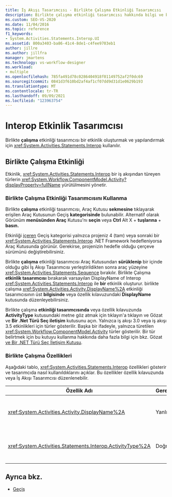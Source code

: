 ```yaml
---
title: İş Akışı Tasarımcısı - Birlikte Çalışma Etkinliği Tasarımcısı
description: Birlikte çalışma etkinliği tasarımcısı hakkında bilgi ve birlikte çalışma etkinliği oluşturmak ve yapılandırmak için Birlikte Çalışma etkinlik tasarımcısını nasıl kullanabileceğiniz hakkında bilgi edinmek.
ms.custom: SEO-VS-2020
ms.date: 11/04/2016
ms.topic: reference
f1_keywords:
- System.Activities.Statements.Interop.UI
ms.assetid: 800a3403-ba86-41c4-8de1-c4fee9703eb1
author: jillre
ms.author: jillfra
manager: jmartens
ms.technology: vs-workflow-designer
ms.workload:
- multiple
ms.openlocfilehash: 785fa491d78c0286404918f01149752af2f0dc69
ms.sourcegitcommit: 0841d3f610bd2af4af1cf07dd9d31d1e0629b193
ms.translationtype: MT
ms.contentlocale: tr-TR
ms.lasthandoff: 09/09/2021
ms.locfileid: "123963754"
---
```

# <a name="interop-activity-designer"></a>Interop Etkinlik Tasarımcısı

Birlikte **çalışma** etkinliği tasarımcısı bir etkinlik oluşturmak ve yapılandırmak için <xref:System.Activities.Statements.Interop> kullanılır.

## <a name="the-interop-activity"></a>Birlikte Çalışma Etkinliği

Etkinlik, <xref:System.Activities.Statements.Interop> bir iş akışından türeyen türlerin <xref:System.Workflow.ComponentModel.Activity?displayProperty=fullName> yürütülmesini yönetir.

### <a name="use-the-interop-activity-designer"></a>Birlikte Çalışma Etkinliği Tasarımcısını Kullanma

Birlikte **çalışma** etkinliği tasarımcısı, Araç Kutusu  **sekmesine** tıklayarak erişilen Araç Kutusunun Geçiş **kategorisinde** bulunabilir. Alternatif olarak Görünüm **menüsünden Araç** Kutusu'nı **seçin** veya **Ctrl** Alt X + **tuşlarına** + **basın.**

Etkinliği [içeren](../workflow-designer/migration-activity-designers.md) Geçiş kategorisi yalnızca projeniz 4 (tam) veya sonraki bir <xref:System.Activities.Statements.Interop> .NET Framework hedefleniyorsa Araç  Kutusunda görünür. Gerekirse, projenizin hedefle olduğu çerçeve sürümünü değiştirebilirsiniz.

Birlikte **çalışma** etkinliği tasarımcısı Araç Kutusundan **sürüklenip** bir içinde olduğu gibi İş Akışı Tasarımcısı yerleştirildikten sonra araç yüzeyine <xref:System.Activities.Statements.Sequence> bırakılır. Birlikte Çalışma **etkinlik tasarımcısı** bırakarak varsayılan DisplayName of Interop <xref:System.Activities.Statements.Interop> ile **bir** etkinlik oluşturur. birlikte çalışma <xref:System.Activities.Activity.DisplayName%2A> etkinliği tasarımcısının üst **bilgisinde** veya özellik kılavuzundaki **DisplayName** kutusunda düzenleyebilirsiniz.

Birlikte çalışma **etkinliği tasarımcısında** veya özellik kılavuzunda  **ActivityType** kutusundaki metne göz atmak için tıklayın'a tıklayın ve Gözat ve **Bir .Net Türü Seç iletişim** kutusunu açın. Yalnızca iş akışı 3.0 veya iş akışı 3.5 etkinlikleri için türler gösterilir. Başka bir ifadeyle, yalnızca türetilen <xref:System.Workflow.ComponentModel.Activity> türler gösterilir. Bir tür belirtmek için bu kutuyu kullanma hakkında daha fazla bilgi için bkz. Gözat [ve Bir .NET Türü Seç İletişim Kutusu](../workflow-designer/browse-and-select-a-dotnet-type-dialog-box.md).

### <a name="the-interop-properties"></a>Birlikte Çalışma Özellikleri

Aşağıdaki tablo, <xref:System.Activities.Statements.Interop> özellikleri gösterir ve tasarımcıda nasıl kullanıldıklarını açıklar. Bu özellikler özellik kılavuzunda veya İş Akışı Tasarımcısı düzenlenebilir.

|Özellik Adı|Gerekli|Kullanım|
|-|--------------|-|
|<xref:System.Activities.Activity.DisplayName%2A>|Yanlış|Etkinliğin kolay <xref:System.Activities.Statements.Interop> adı. Varsayılan değer Birlikte **Çalışma'dır.** Görünen ad gerekli değildir, ancak bir ad sağlamak önerilir.|
|<xref:System.Activities.Statements.Interop.ActivityType%2A>|Doğru|Etkinliğin içerdiği etkinliğin türünü <xref:System.Activities.Statements.Interop> belirtir. Belirtilen bu tür, türünden <xref:System.Workflow.ComponentModel.Activity> türetilmelidir.|

## <a name="see-also"></a>Ayrıca bkz.

- [Geçiş](../workflow-designer/migration-activity-designers.md)